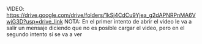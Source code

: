 VIDEO: https://drive.google.com/drive/folders/1kSj4CdCu9Yjea_g2dAPNRPnMA6VwjG3D?usp=drive_link 
NOTA: En el primer intento de abrir el video le va a salir un mensaje diciendo que no es posible cargar el video, pero en el segundo intento sí se va a ver 
